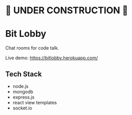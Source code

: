 # 🚧 UNDER CONSTRUCTION 🚧

# Bit Lobby

Chat rooms for code talk.

Live demo: https://bitlobby.herokuapp.com/

## Tech Stack

-   node.js
-   mongodb
-   express.js
-   react view templates
-   socket.io
